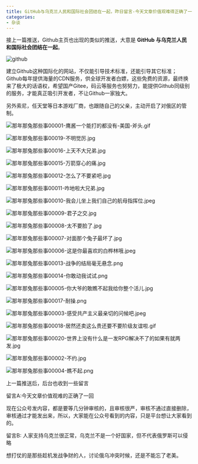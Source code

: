 ```yaml
---
title: GitHub与乌克兰人民和国际社会团结在一起，昨日留言-今天文章价值观难得正确了一回
categories:
- 杂谈
---
```




接上一篇推送，Github主页也出现的类似的推送，大意是 **GitHub 与乌克兰人民和国际社会团结在一起**。

![github](https://cdn.fangyuanxiaozhan.com/assets/1646559387331epRa5DxE.png)

建立Github这种国际化的网站，不仅能引导技术标准，还能引导其它标准；Github每年提供海量的CDN服务，供全球开发者白嫖，这些免费的资源，最终换来了极大的话语权，希望国产Gitee，码云等服务也努努力，能提供Github同级别的服务，才能真正吸引开发者，不让Github一家独大。

另外索尼，任天堂等日本游戏厂商，也跟随自己的父亲，主动开启了对俄区的管制。

![那年那兔那些事00001-鹰酱一个能打的都没有-美国-斧头.gif](https://cdn.fangyuanxiaozhan.com/assets/1646558808749FFGPTkbm.gif)

![那年那兔那些事00019-不明觉厉.jpg](https://cdn.fangyuanxiaozhan.com/assets/1646558808689bRxP0NFJ.jpeg)

![那年那兔那些事00016-上天不大兄弟.jpg](https://cdn.fangyuanxiaozhan.com/assets/1646558808731AGM03BcE.jpeg)

![那年那兔那些事00015-万箭穿心的痛.jpg](https://cdn.fangyuanxiaozhan.com/assets/1646558808669bra5acQR.jpeg)

![那年那兔那些事00012-怎么了不要紧吧.jpg](https://cdn.fangyuanxiaozhan.com/assets/16465588087066mf6S6jk.jpeg)

![那年那兔那些事00011-咋地啦大兄弟.jpg](https://cdn.fangyuanxiaozhan.com/assets/1646558808768BAZZpBbR.jpeg)

![那年那兔那些事00010-我会儿坐上我们自己的航母指挥位.jpeg](https://cdn.fangyuanxiaozhan.com/assets/1646558808716hA1dG0n8.jpeg)

![那年那兔那些事00009-君子之交.jpg](https://cdn.fangyuanxiaozhan.com/assets/1646558808681Ea3Rem26.jpeg)

![那年那兔那些事00008-太不要脸了.jpg](https://cdn.fangyuanxiaozhan.com/assets/1646558808729Wp4JaZGM.jpeg)

![那年那兔那些事00007-对面那个兔子最坏了.jpg](https://cdn.fangyuanxiaozhan.com/assets/1646558808711MpQN0HSc.jpeg)

![那年那兔那些事00006-这是你最喜欢的白桦林哦.jpeg](https://cdn.fangyuanxiaozhan.com/assets/1646558808698QMeKsS0m.jpeg)

![那年那兔那些事00013-战争的结局毫无悬念.png](https://cdn.fangyuanxiaozhan.com/assets/1646558808704HjnxchQH.png)

![那年那兔那些事00014-你敢动我试试.png](https://cdn.fangyuanxiaozhan.com/assets/1646558808744RRa6bk2B.png)

![那年那兔那些事00005-你大爷的敢瞧不起我给你整个活儿.jpg](https://cdn.fangyuanxiaozhan.com/assets/1646558808733z0WHe7SH.jpeg)

![那年那兔那些事00017-耐操.png](https://cdn.fangyuanxiaozhan.com/assets/1646558808765m7trnGi7.png)

![那年那兔那些事00003-感受共产主义最亲切的问候吧.jpeg](https://cdn.fangyuanxiaozhan.com/assets/1646558808746BxxPdXKb.jpeg)

![那年那兔那些事00018-居然还卖这么贵还要不要阶级友谊啦.gif](https://cdn.fangyuanxiaozhan.com/assets/16465588090810e1dbw6T.gif)

![那年那兔那些事00020-世界上没有什么是一发RPG解决不了的如果有就两发.jpg](https://cdn.fangyuanxiaozhan.com/assets/16465588087731tbWfCZp.jpeg)

![那年那兔那些事00002-不约.jpg](https://cdn.fangyuanxiaozhan.com/assets/16465588087782Q1Xz80k.jpeg)

![那年那兔那些事00004-瞧不起.png](https://cdn.fangyuanxiaozhan.com/assets/16465588088893WjwBZ7y.png)

上一篇推送后，后台也收到一些留言

留言A:今天文章价值观难的正确了一回

现在公众号发内容，都是要等几分钟审核的，且审核很严，审核不通过直接删除，审核通过才能发出来，所以，大家能在公众号看到的内容，只是平台想让大家看到的。

留言B: 人家支持乌克兰很正常，乌克兰不是一个好国家，但不代表俄罗斯可以侵略

想打仗的是那些趁机发战争财的人，讨论俄乌冲突时候，还是不能忘了老美。



